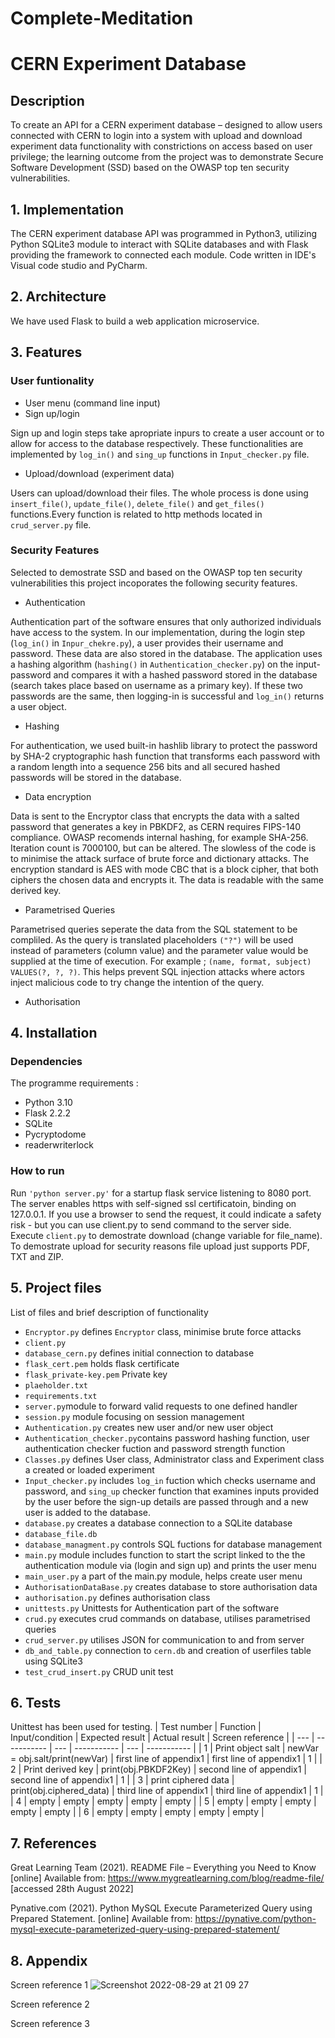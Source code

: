 # Complete-Meditation

# CERN Experiment Database

## Description
To create an API for a CERN experiment database – designed to allow users connected with CERN to login into a system with upload and download experiment data functionality with constrictions on access based on user privilege; the learning outcome from the project was to demonstrate Secure Software Development (SSD) based on the OWASP top ten security vulnerabilities. 
## 1. Implementation
The CERN experiment database API was programmed in Python3, utilizing Python SQLite3 module to interact with SQLite databases and with Flask providing the framework to connected each module. Code written in IDE's Visual code studio and PyCharm.
## 2. Architecture 
We have used Flask to build a web application microservice. 
## 3. Features
### User funtionality
* User menu (command line input)
* Sign up/login
  
Sign up and login steps take apropriate inpurs to create a user account 
or to allow for access to the database respectively. These functionalities
are implemented by `log_in()` and `sing_up` functions in `Input_checker.py` file.
* Upload/download (experiment data)

Users can upload/download their files. The whole process is done using `insert_file()`, `update_file()`, `delete_file()` and `get_files()` functions.Every function is related to http methods located in `crud_server.py` file.
### Security Features
Selected to demostrate SSD and based on the OWASP top ten security vulnerabilities this project incoporates the following security features.
* Authentication
  
Authentication part of the software ensures that only authorized individuals 
have access to the system. In our implementation, during the login step 
(`log_in()` in `Inpur_chekre.py`), a user provides their username and password. 
These data are also stored in the database. The application uses a hashing 
algorithm (`hashing()` in `Authentication_checker.py`) on the input-password and
compares it with a hashed password stored in the database (search takes place 
based on username as a primary key). If these two passwords are the same, then 
logging-in is successful and `log_in()` returns a user object.

* Hashing  
  
For authentication, we used built-in hashlib library to protect the password by 
SHA-2 cryptographic hash function that transforms each password with a random 
length into a sequence 256 bits and all secured hashed passwords will be stored
in the database.

* Data encryption

Data is sent to the Encryptor class that encrypts the data with a salted password that generates a key in PBKDF2, as CERN requires FIPS-140 compliance. OWASP recomends internal hashing, for example SHA-256. Iteration count is 7000100, but can be altered. The slowless of the code is to minimise the attack surface of brute force and dictionary attacks. The encryption standard is AES with mode CBC that is a block cipher, that both ciphers the chosen data and encrypts it. The data is readable with the same derived key. 

* Parametrised Queries

Parametrised queries seperate the data from the SQL statement to be compliled. As the query is translated placeholders `("?")`  will be used instead of parameters (column value) and the parameter value would be supplied at the time of execution. For example ; `(name, format, subject) VALUES(?, ?, ?)`. This helps prevent SQL injection attacks where actors inject malicious code to try change the intention of the query.

* Authorisation
## 4. Installation
### Dependencies 
The programme requirements :
* Python 3.10
* Flask 2.2.2 
* SQLite
* Pycryptodome
* readerwriterlock
### How to run
Run `'python server.py'` for a startup flask service listening to 8080 port. The server enables https with self-signed ssl certificatoin,  binding on 127.0.0.1. If you use a browser to send the request, it could indicate a safety risk - but you can use client.py to send command to the server side. Execute ``client.py`` to demostrate download (change variable for file_name). To demostrate upload for security reasons file upload just supports PDF, TXT and ZIP.
## 5. Project files
List of files and brief description of functionality
* `Encryptor.py` defines `Encryptor` class, minimise brute force attacks 
* `client.py`
* `database_cern.py` defines initial connection to database
* `flask_cert.pem` holds flask certificate 
* `flask_private-key.pem` Private key
* `plaeholder.txt`
* `requirements.txt`
* `server.py`module to forward valid requests to one defined handler
* `session.py` module focusing on session management
* `Authentication.py` creates new user and/or new user object
* `Authentication_checker.py`contains password hashing function, user authentication checker fuction and password strength function
* `Classes.py` defines User class, Administrator class and Experiment class a created or loaded experiment
* `Input_checker.py` includes `log_in` fuction which checks username and password, and  `sing_up` checker function that examines inputs provided by the
    user before the sign-up details are passed through and a new user is added to the database.
* `database.py` creates a database connection to a SQLite database
* `database_file.db`
* `database_managment.py` controls SQL fuctions for database management
* `main.py` module includes function to start the script linked to the the authentication module via (login and sign up) and prints the user menu
* `main_user.py` a part of the main.py module, helps create user menu
* `AuthorisationDataBase.py` creates database to store authorisation data
* `authorisation.py` defines authorisation class 
* `unittests.py` Unittests for Authentication part of the software
* `crud.py` executes crud commands on database, utilises parametrised queries
* `crud_server.py` utilises JSON for communication to and from server
* `db_and_table.py` connection to `cern.db` and creation of userfiles table using SQLite3 
* `test_crud_insert.py` CRUD unit test

## 6. Tests
Unittest has been used for testing.
| Test number | Function | Input/condition | Expected result | Actual result | Screen reference |
| --- | ----------- | --- | ----------- | --- | ----------- |
| 1 | Print object salt | newVar = obj.salt/print(newVar) | first line of appendix1 | first line of appendix1 | 1 |
| 2 | Print derived key | print(obj.PBKDF2Key) | second line of appendix1 | second line of appendix1 | 1 |
| 3 | print ciphered data | print(obj.ciphered_data) | third line of appendix1 | third line of appendix1 | 1 |
| 4 | empty | empty | empty | empty | empty |
| 5 | empty | empty | empty | empty | empty |
| 6 | empty | empty | empty | empty | empty |
 
## 7. References
Great Learning Team (2021). README File – Everything you Need to Know [online] Available from:
https://www.mygreatlearning.com/blog/readme-file/ [accessed 28th August 2022]

Pynative.com (2021). Python MySQL Execute Parameterized Query using Prepared Statement. [online] Available from:
https://pynative.com/python-mysql-execute-parameterized-query-using-prepared-statement/

## 8. Appendix
Screen reference 1
![Screenshot 2022-08-29 at 21 09 27](https://user-images.githubusercontent.com/67603121/187289115-41281ee2-d02f-4c26-91d6-f41995e13ba8.png)



Screen reference 2

Screen reference 3
